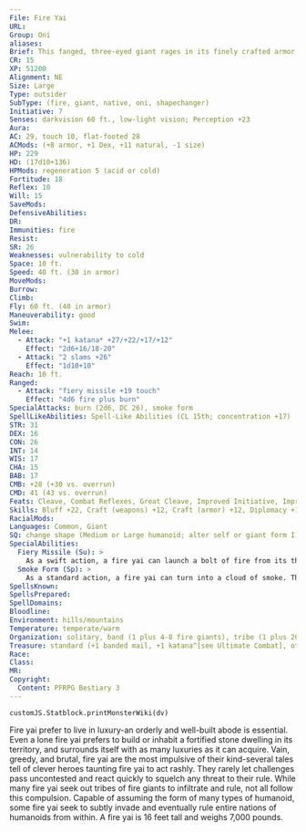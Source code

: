 ```yaml
---
File: Fire Yai
URL: 
Group: Oni
aliases: 
Brief: This fanged, three-eyed giant rages in its finely crafted armor, its skin as red as a smoldering ember.
CR: 15
XP: 51200
Alignment: NE
Size: Large
Type: outsider
SubType: (fire, giant, native, oni, shapechanger)
Initiative: 7
Senses: darkvision 60 ft., low-light vision; Perception +23
Aura: 
AC: 29, touch 10, flat-footed 28
ACMods: (+8 armor, +1 Dex, +11 natural, -1 size)
HP: 229
HD: (17d10+136)
HPMods: regeneration 5 (acid or cold)
Fortitude: 18
Reflex: 10
Will: 15
SaveMods: 
DefensiveAbilities: 
DR: 
Immunities: fire
Resist: 
SR: 26
Weaknesses: vulnerability to cold
Space: 10 ft.
Speed: 40 ft. (30 in armor)
MoveMods: 
Burrow: 
Climb: 
Fly: 60 ft. (40 in armor)
Maneuverability: good
Swim: 
Melee: 
  - Attack: "+1 katana* +27/+22/+17/+12"
    Effect: "2d6+16/18-20"
  - Attack: "2 slams +26"
    Effect: "1d10+10"
Reach: 10 ft.
Ranged: 
  - Attack: "fiery missile +19 touch"
    Effect: "4d6 fire plus burn"
SpecialAttacks: burn (2d6, DC 26), smoke form
SpellLikeAbilities: Spell-Like Abilities (CL 15th; concentration +17)  Constant-fly   At Will-darkness, invisibility (self only), scorching ray   3/day-charm monster (DC 16), deep slumber (DC 15), fireball (DC 15), fire shield (warm shield only), wall of fire   1/day-incendiary cloud (DC 20)
STR: 31
DEX: 16
CON: 26
INT: 14
WIS: 17
CHA: 15
BAB: 17
CMB: +28 (+30 vs. overrun)
CMD: 41 (43 vs. overrun)
Feats: Cleave, Combat Reflexes, Great Cleave, Improved Initiative, Improved Overrun, Iron Will, Lightning Reflexes, Power Attack, Vital Strike
Skills: Bluff +22, Craft (weapons) +12, Craft (armor) +12, Diplomacy +11, Disguise +11, Fly +19, Intimidate +22, Knowledge (arcana) +14, Perception +23, Sense Motive +23, Spellcraft +11, Use Magic Device +14
RacialMods: 
Languages: Common, Giant
SQ: change shape (Medium or Large humanoid; alter self or giant form I)
SpecialAbilities:
  Fiery Missile (Su): >
    As a swift action, a fire yai can launch a bolt of fire from its third eye. This attack has a range of 180 feet with no range increment.
  Smoke Form (Sp): >
    As a standard action, a fire yai can turn into a cloud of smoke. This functions like gaseous form, except the cloud has the properties of the smoke cloud from a pyrotechnics spell (Fort DC 26 negates the effects of the smoke cloud). The fire yai can end this ability as a standard action.
SpellsKnown: 
SpellsPrepared: 
SpellDomains: 
Bloodline: 
Environment: hills/mountains
Temperature: temperate/warm
Organization: solitary, band (1 plus 4-8 fire giants), tribe (1 plus 20-30 fire giants), or dynasty (1 plus 2-20 other oni)
Treasure: standard (+1 banded mail, +1 katana^[see Ultimate Combat], other treasure)
Race: 
Class: 
MR: 
Copyright:
  Content: PFRPG Bestiary 3
---
```

```dataviewjs
customJS.Statblock.printMonsterWiki(dv)
```
Fire yai prefer to live in luxury-an orderly and well-built abode is essential. Even a lone fire yai prefers to build or inhabit a fortified stone dwelling in its territory, and surrounds itself with as many luxuries as it can acquire. Vain, greedy, and brutal, fire yai are the most impulsive of their kind-several tales tell of clever heroes taunting fire yai to act rashly. They rarely let challenges pass uncontested and react quickly to squelch any threat to their rule.  While many fire yai seek out tribes of fire giants to infiltrate and rule, not all follow this compulsion. Capable of assuming the form of many types of humanoid, some fire yai seek to subtly invade and eventually rule entire nations of humanoids from within.  A fire yai is 16 feet tall and weighs 7,000 pounds.
